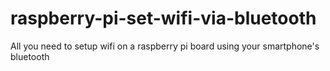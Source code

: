 # raspberry-pi-set-wifi-via-bluetooth
All you need to setup wifi on a raspberry pi board using your smartphone's bluetooth
